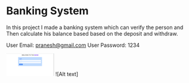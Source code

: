 # Banking System

In this project I made a banking system which can verify the person and Then calculate his balance based based on the deposit and withdraw. 

User Email: pranesh@gmail.com
User Password: 1234

<img src="image/Login screenshot.png" width="128"/>
![Alt text]<image/Login screenshot.png>